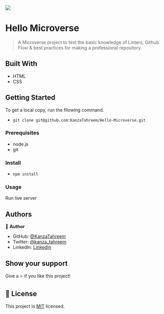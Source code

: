 ![](https://img.shields.io/badge/Microverse-blueviolet)

# Hello Microverse

> A Microverse project to test the basic knowledge of Linters, Github Flow & best practices for making a professional repository.

## Built With

- HTML
- CSS

## Getting Started

To get a local copy, run the fllowing command.

- `git clone git@github.com:KanzaTahreem/Hello-Microverse.git`

### Prerequisites

- node.js
- git

### Install

- `npm install `

### Usage

Run live server

## Authors

👤 **Author**

- GitHub: [@KanzaTahreem](https://github.com/KanzaTahreem)
- Twitter: [@kanza_tahreem](https://twitter.com/kanza_tahreem)
- LinkedIn: [LinkedIn](https://www.linkedin.com/in/kanza-tahreem/)

## Show your support

Give a ⭐️ if you like this project!

## 📝 License

This project is [MIT](./LICENSE) licensed.
